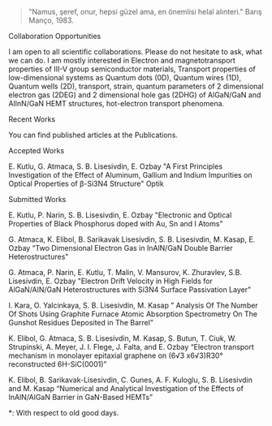 > "Namus, şeref, onur, hepsi güzel ama, en önemlisi helal alınteri." Barış Manço, 1983.




Collaboration Opportunities

I am open to all scientific collaborations. Please do not hesitate to ask, what we can do. I am mostly interested in Electron and magnetotransport properties of III-V group semiconductor materials, Transport properties of low-dimensional systems as Quantum dots (0D), Quantum wires (1D), Quantum wells (2D), transport, strain, quantum parameters of 2 dimensional electron gas (2DEG) and 2 dimensional hole gas (2DHG) of AlGaN/GaN and AlInN/GaN HEMT structures, hot-electron transport phenomena.

Recent Works

You can find published articles at the Publications.

Accepted Works

E. Kutlu, G. Atmaca, S. B. Lisesivdin, E. Ozbay "A First Principles Investigation of the Effect of Aluminum, Gallium and Indium Impurities on Optical Properties of β-Si3N4 Structure" Optik

Submitted Works

E. Kutlu, P. Narin, S. B. Lisesivdin, E. Ozbay "Electronic and Optical Properties of Black Phosphorus doped with Au, Sn and I Atoms"

G. Atmaca, K. Elibol, B. Sarikavak Lisesivdin, S. B. Lisesivdin, M. Kasap, E. Ozbay “Two Dimensional Electron Gas in InAlN/GaN Double Barrier Heterostructures"

G. Atmaca, P. Narin, E. Kutlu, T. Malin, V. Mansurov, K. Zhuravlev, S.B. Lisesivdin, E. Ozbay "Electron Drift Velocity in High Fields for AlGaN/AlN/GaN Heterostructures with Si3N4 Surface Passivation Layer"

I. Kara, O. Yalcinkaya, S. B. Lisesivdin, M. Kasap ” Analysis Of The Number Of Shots Using Graphite Furnace Atomic Absorption Spectrometry On The Gunshot Residues Deposited in The Barrel”

K. Elibol, G. Atmaca, S. B. Lisesivdin, M. Kasap, S. Butun, T. Ciuk, W. Strupinski, A. Meyer, J. I. Flege, J. Falta, and E. Ozbay “Electron transport mechanism in monolayer epitaxial graphene on (6√3 x6√3)R30° reconstructed 6H-SiC(0001)”

K. Elibol, B. Sarikavak-Lisesivdin, C. Gunes, A. F. Kuloglu, S. B. Lisesivdin and M. Kasap “Numerical and Analytical Investigation of the Effects of InAlN/AlGaN Barrier in GaN-Based HEMTs”

*: With respect to old good days.
